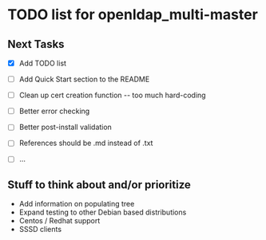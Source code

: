 # TODO list for openldap_multi-master


## Next Tasks
- [x] Add TODO list
- [ ] Add Quick Start section to the README
- [ ] Clean up cert creation function -- too much hard-coding
- [ ] Better error checking
- [ ] Better post-install validation
- [ ] References should be .md instead of .txt
- [ ] ...


## Stuff to think about and/or prioritize
* Add information on populating tree
* Expand testing to other Debian based distributions
* Centos / Redhat support
* SSSD clients


